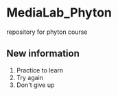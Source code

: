 # MediaLab_Phyton
repository for phyton course

## New information

1. Practice to learn
2. Try again
3. Don't give up
